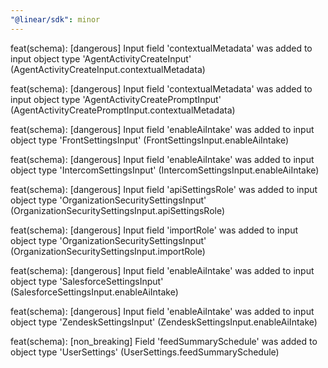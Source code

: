 ```yaml
---
"@linear/sdk": minor
---
```



feat(schema): [dangerous] Input field 'contextualMetadata' was added to input object type 'AgentActivityCreateInput' (AgentActivityCreateInput.contextualMetadata)

feat(schema): [dangerous] Input field 'contextualMetadata' was added to input object type 'AgentActivityCreatePromptInput' (AgentActivityCreatePromptInput.contextualMetadata)

feat(schema): [dangerous] Input field 'enableAiIntake' was added to input object type 'FrontSettingsInput' (FrontSettingsInput.enableAiIntake)

feat(schema): [dangerous] Input field 'enableAiIntake' was added to input object type 'IntercomSettingsInput' (IntercomSettingsInput.enableAiIntake)

feat(schema): [dangerous] Input field 'apiSettingsRole' was added to input object type 'OrganizationSecuritySettingsInput' (OrganizationSecuritySettingsInput.apiSettingsRole)

feat(schema): [dangerous] Input field 'importRole' was added to input object type 'OrganizationSecuritySettingsInput' (OrganizationSecuritySettingsInput.importRole)

feat(schema): [dangerous] Input field 'enableAiIntake' was added to input object type 'SalesforceSettingsInput' (SalesforceSettingsInput.enableAiIntake)

feat(schema): [dangerous] Input field 'enableAiIntake' was added to input object type 'ZendeskSettingsInput' (ZendeskSettingsInput.enableAiIntake)

feat(schema): [non_breaking] Field 'feedSummarySchedule' was added to object type 'UserSettings' (UserSettings.feedSummarySchedule)